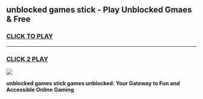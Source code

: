 
## unblocked games stick - Play Unblocked Gmaes & Free
<h3>
<a href="https://news.freeplayer.one?title=unblocked_games_stick&ref=23F">CLICK TO PLAY</a></h3>
<hr>

<h3>
<a href="https://news.freeplayer.one?title=unblocked_games_stick&ref=23F">CLICK 2 PLAY</a>
  
</h3>

<a href="https://news.freeplayer.one?title=unblocked_games_stick&ref=23F/"><img src="https://clearcache.store/games.png"></a>


**unblocked games stick games unblocked: Your Gateway to Fun and Accessible Online Gaming**
